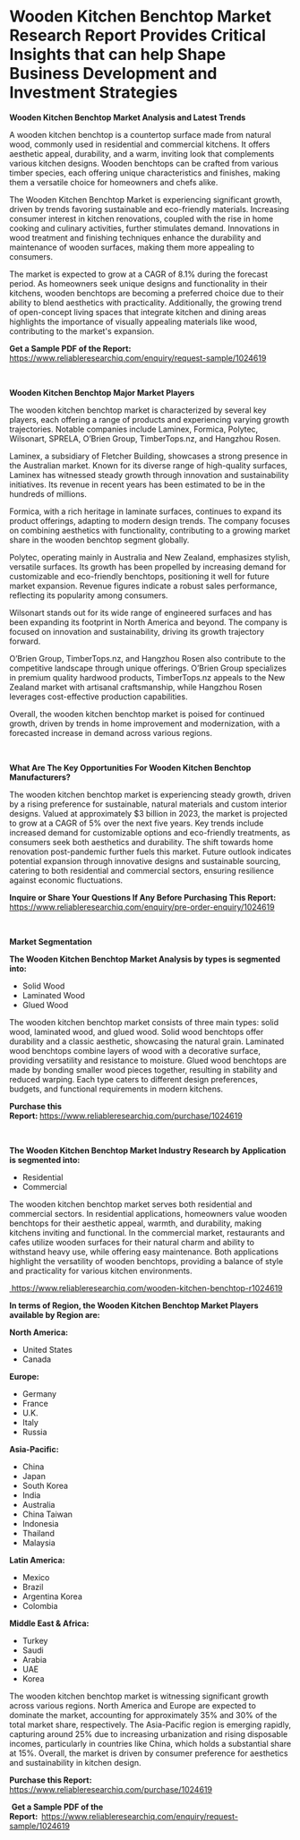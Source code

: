 <p><h1>Wooden Kitchen Benchtop Market Research Report Provides Critical Insights that can help Shape Business Development and Investment Strategies</h1></p><p><strong>Wooden Kitchen Benchtop Market Analysis and Latest Trends</strong></p>
<p><p>A wooden kitchen benchtop is a countertop surface made from natural wood, commonly used in residential and commercial kitchens. It offers aesthetic appeal, durability, and a warm, inviting look that complements various kitchen designs. Wooden benchtops can be crafted from various timber species, each offering unique characteristics and finishes, making them a versatile choice for homeowners and chefs alike.</p><p>The Wooden Kitchen Benchtop Market is experiencing significant growth, driven by trends favoring sustainable and eco-friendly materials. Increasing consumer interest in kitchen renovations, coupled with the rise in home cooking and culinary activities, further stimulates demand. Innovations in wood treatment and finishing techniques enhance the durability and maintenance of wooden surfaces, making them more appealing to consumers.</p><p>The market is expected to grow at a CAGR of 8.1% during the forecast period. As homeowners seek unique designs and functionality in their kitchens, wooden benchtops are becoming a preferred choice due to their ability to blend aesthetics with practicality. Additionally, the growing trend of open-concept living spaces that integrate kitchen and dining areas highlights the importance of visually appealing materials like wood, contributing to the market's expansion.</p></p>
<p><strong>Get a Sample PDF of the Report:&nbsp;</strong> <a href="https://www.reliableresearchiq.com/enquiry/request-sample/1024619?utm_campaign=2744&utm_medium=2&utm_source=Github&utm_content=ia&utm_term=17042025&utm_id=wooden-kitchen-benchtop">https://www.reliableresearchiq.com/enquiry/request-sample/1024619</a></p>
<p>&nbsp;</p>
<p><strong>Wooden Kitchen Benchtop Major Market Players</strong></p>
<p><p>The wooden kitchen benchtop market is characterized by several key players, each offering a range of products and experiencing varying growth trajectories. Notable companies include Laminex, Formica, Polytec, Wilsonart, SPRELA, O’Brien Group, TimberTops.nz, and Hangzhou Rosen.</p><p>Laminex, a subsidiary of Fletcher Building, showcases a strong presence in the Australian market. Known for its diverse range of high-quality surfaces, Laminex has witnessed steady growth through innovation and sustainability initiatives. Its revenue in recent years has been estimated to be in the hundreds of millions.</p><p>Formica, with a rich heritage in laminate surfaces, continues to expand its product offerings, adapting to modern design trends. The company focuses on combining aesthetics with functionality, contributing to a growing market share in the wooden benchtop segment globally.</p><p>Polytec, operating mainly in Australia and New Zealand, emphasizes stylish, versatile surfaces. Its growth has been propelled by increasing demand for customizable and eco-friendly benchtops, positioning it well for future market expansion. Revenue figures indicate a robust sales performance, reflecting its popularity among consumers.</p><p>Wilsonart stands out for its wide range of engineered surfaces and has been expanding its footprint in North America and beyond. The company is focused on innovation and sustainability, driving its growth trajectory forward.</p><p>O’Brien Group, TimberTops.nz, and Hangzhou Rosen also contribute to the competitive landscape through unique offerings. O’Brien Group specializes in premium quality hardwood products, TimberTops.nz appeals to the New Zealand market with artisanal craftsmanship, while Hangzhou Rosen leverages cost-effective production capabilities.</p><p>Overall, the wooden kitchen benchtop market is poised for continued growth, driven by trends in home improvement and modernization, with a forecasted increase in demand across various regions.</p></p>
<p>&nbsp;</p>
<p><strong>What Are The Key Opportunities For Wooden Kitchen Benchtop Manufacturers?</strong></p>
<p><p>The wooden kitchen benchtop market is experiencing steady growth, driven by a rising preference for sustainable, natural materials and custom interior designs. Valued at approximately $3 billion in 2023, the market is projected to grow at a CAGR of 5% over the next five years. Key trends include increased demand for customizable options and eco-friendly treatments, as consumers seek both aesthetics and durability. The shift towards home renovation post-pandemic further fuels this market. Future outlook indicates potential expansion through innovative designs and sustainable sourcing, catering to both residential and commercial sectors, ensuring resilience against economic fluctuations.</p></p>
<p><strong>Inquire or Share Your Questions If Any Before Purchasing This Report:</strong> <a href="https://www.reliableresearchiq.com/enquiry/pre-order-enquiry/1024619?utm_campaign=2744&utm_medium=2&utm_source=Github&utm_content=ia&utm_term=17042025&utm_id=wooden-kitchen-benchtop">https://www.reliableresearchiq.com/enquiry/pre-order-enquiry/1024619</a></p>
<p>&nbsp;</p>
<p><strong>Market Segmentation</strong></p>
<p><strong>The Wooden Kitchen Benchtop Market Analysis by types is segmented into:</strong></p>
<p><ul><li>Solid Wood</li><li>Laminated Wood</li><li>Glued Wood</li></ul></p>
<p><p>The wooden kitchen benchtop market consists of three main types: solid wood, laminated wood, and glued wood. Solid wood benchtops offer durability and a classic aesthetic, showcasing the natural grain. Laminated wood benchtops combine layers of wood with a decorative surface, providing versatility and resistance to moisture. Glued wood benchtops are made by bonding smaller wood pieces together, resulting in stability and reduced warping. Each type caters to different design preferences, budgets, and functional requirements in modern kitchens.</p></p>
<p><strong>Purchase this Report:&nbsp;</strong><a href="https://www.reliableresearchiq.com/purchase/1024619?utm_campaign=2744&utm_medium=2&utm_source=Github&utm_content=ia&utm_term=17042025&utm_id=wooden-kitchen-benchtop">https://www.reliableresearchiq.com/purchase/1024619</a></p>
<p>&nbsp;</p>
<p><strong>The Wooden Kitchen Benchtop Market Industry Research by Application is segmented into:</strong></p>
<p><ul><li>Residential</li><li>Commercial</li></ul></p>
<p><p>The wooden kitchen benchtop market serves both residential and commercial sectors. In residential applications, homeowners value wooden benchtops for their aesthetic appeal, warmth, and durability, making kitchens inviting and functional. In the commercial market, restaurants and cafes utilize wooden surfaces for their natural charm and ability to withstand heavy use, while offering easy maintenance. Both applications highlight the versatility of wooden benchtops, providing a balance of style and practicality for various kitchen environments.</p></p>
<p><a href="https://www.reliableresearchiq.com/wooden-kitchen-benchtop-r1024619?utm_campaign=2744&utm_medium=2&utm_source=Github&utm_content=ia&utm_term=17042025&utm_id=wooden-kitchen-benchtop">&nbsp;https://www.reliableresearchiq.com/wooden-kitchen-benchtop-r1024619</a></p>
<p><strong>In terms of Region, the Wooden Kitchen Benchtop Market Players available by Region are:</strong></p>
<p>
    <p> <strong> North America: </strong>
        <ul>
            <li>United States</li>
            <li>Canada</li>
        </ul>
        </p> 
    <p> <strong> Europe: </strong>
        <ul>
            <li>Germany</li>
            <li>France</li>
            <li>U.K.</li>
            <li>Italy</li>
            <li>Russia</li>
        </ul>
        </p> 
    <p> <strong> Asia-Pacific: </strong>
        <ul>
            <li>China</li>
            <li>Japan</li>
            <li>South Korea</li>
            <li>India</li>
            <li>Australia</li>
            <li>China Taiwan</li>
            <li>Indonesia</li>
            <li>Thailand</li>
            <li>Malaysia</li>
        </ul>
        </p> 
    <p> <strong> Latin America: </strong>
        <ul>
            <li>Mexico</li>
            <li>Brazil</li>
            <li>Argentina Korea</li>
            <li>Colombia</li>
        </ul>
        </p> 
    <p> <strong> Middle East & Africa: </strong>
        <ul>
            <li>Turkey</li>
            <li>Saudi</li>
            <li>Arabia</li>
            <li>UAE</li>
            <li>Korea</li>
        </ul>
    </p>
    </p>
<p><p>The wooden kitchen benchtop market is witnessing significant growth across various regions. North America and Europe are expected to dominate the market, accounting for approximately 35% and 30% of the total market share, respectively. The Asia-Pacific region is emerging rapidly, capturing around 25% due to increasing urbanization and rising disposable incomes, particularly in countries like China, which holds a substantial share at 15%. Overall, the market is driven by consumer preference for aesthetics and sustainability in kitchen design.</p></p>
<p><strong>Purchase this Report: </strong><a href="https://www.reliableresearchiq.com/purchase/1024619?utm_campaign=2744&utm_medium=2&utm_source=Github&utm_content=ia&utm_term=17042025&utm_id=wooden-kitchen-benchtop">https://www.reliableresearchiq.com/purchase/1024619</a></p>
<p>&nbsp;<strong>Get a Sample PDF of the Report:&nbsp;&nbsp;</strong><a href="https://www.reliableresearchiq.com/enquiry/request-sample/1024619?utm_campaign=2744&utm_medium=2&utm_source=Github&utm_content=ia&utm_term=17042025&utm_id=wooden-kitchen-benchtop">https://www.reliableresearchiq.com/enquiry/request-sample/1024619</a></p>
<p><strong></strong></p>
<p><p></p><p></p><p></p></p>